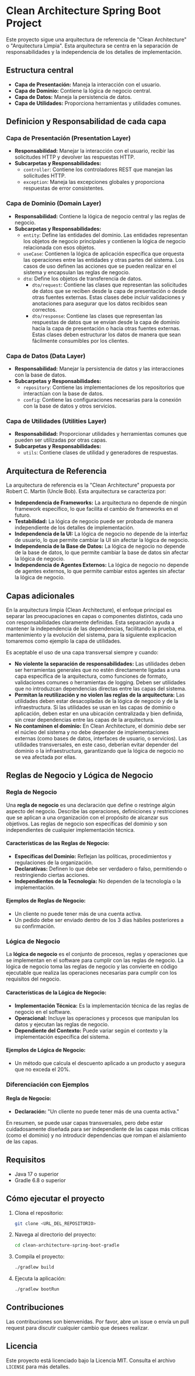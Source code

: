 # Clean Architecture Spring Boot Project

Este proyecto sigue una arquitectura de referencia de "Clean Architecture" o "Arquitectura Limpia". Esta arquitectura se centra en la separación de responsabilidades y la independencia de los detalles de implementación.

## Estructura central

- **Capa de Presentación:** Maneja la interacción con el usuario.
- **Capa de Dominio:** Contiene la lógica de negocio central.
- **Capa de Datos:** Maneja la persistencia de datos.
- **Capa de Utilidades:** Proporciona herramientas y utilidades comunes.

## Definicion y Responsabilidad de cada capa

### Capa de Presentación (Presentation Layer)
- **Responsabilidad:** Manejar la interacción con el usuario, recibir las solicitudes HTTP y devolver las respuestas HTTP.
- **Subcarpetas y Responsabilidades:**
    - `controller`: Contiene los controladores REST que manejan las solicitudes HTTP.
    - `exception`: Maneja las excepciones globales y proporciona respuestas de error consistentes.

### Capa de Dominio (Domain Layer)
- **Responsabilidad:** Contiene la lógica de negocio central y las reglas de negocio.
- **Subcarpetas y Responsabilidades:**
    - `entity`: Define las entidades del dominio. Las entidades representan los objetos de negocio principales y contienen la lógica de negocio relacionada con esos objetos.
    - `useCase`: Contienen la lógica de aplicación específica que orquesta las operaciones entre las entidades y otras partes del sistema. Los casos de uso definen las acciones que se pueden realizar en el sistema y encapsulan las reglas de negocio.
    - `dto`: Define los objetos de transferencia de datos.
      - `dto/request`: Contiene las clases que representan las solicitudes de datos que se reciben desde la capa de presentación o desde otras fuentes externas. Estas clases debe incluir validaciones y anotaciones para asegurar que los datos recibidos sean correctos.
      - `dto/response`: Contiene las clases que representan las respuestas de datos que se envían desde la capa de dominio hacia la capa de presentación o hacia otras fuentes externas. Estas clases deben estructurar los datos de manera que sean fácilmente consumibles por los clientes.


### Capa de Datos (Data Layer)
- **Responsabilidad:** Manejar la persistencia de datos y las interacciones con la base de datos.
- **Subcarpetas y Responsabilidades:**
    - `repository`: Contiene las implementaciones de los repositorios que interactúan con la base de datos.
    - `config`: Contiene las configuraciones necesarias para la conexión con la base de datos y otros servicios.

### Capa de Utilidades (Utilities Layer)
- **Responsabilidad:** Proporcionar utilidades y herramientas comunes que pueden ser utilizadas por otras capas.
- **Subcarpetas y Responsabilidades:**
    - `utils`: Contiene clases de utilidad y generadores de respuestas.

## Arquitectura de Referencia

La arquitectura de referencia es la "Clean Architecture" propuesta por Robert C. Martin (Uncle Bob). Esta arquitectura se caracteriza por:

- **Independencia de Frameworks:** La arquitectura no depende de ningún framework específico, lo que facilita el cambio de frameworks en el futuro.
- **Testabilidad:** La lógica de negocio puede ser probada de manera independiente de los detalles de implementación.
- **Independencia de la UI:** La lógica de negocio no depende de la interfaz de usuario, lo que permite cambiar la UI sin afectar la lógica de negocio.
- **Independencia de la Base de Datos:** La lógica de negocio no depende de la base de datos, lo que permite cambiar la base de datos sin afectar la lógica de negocio.
- **Independencia de Agentes Externos:** La lógica de negocio no depende de agentes externos, lo que permite cambiar estos agentes sin afectar la lógica de negocio.


## Capas adicionales

En la arquitectura limpia (Clean Architecture), el enfoque principal es separar las preocupaciones en capas o componentes distintos, cada uno con responsabilidades claramente definidas. Esta separación ayuda a mantener la independencia de las dependencias, facilitando la prueba, el mantenimiento y la evolución del sistema, para la siguiente explicacion tomaremos como ejemplo la capa de utilidades.

Es aceptable el uso de una capa transversal siempre y cuando:

- **No violente la separación de responsabilidades:** Las utilidades deben ser herramientas generales que no estén directamente ligadas a una capa específica de la arquitectura, como funciones de formato, validaciones comunes o herramientas de logging. Deben ser utilidades que no introduzcan dependencias directas entre las capas del sistema. 
- **Permitan la reutilización y no violen las reglas de la arquitectura:** Las utilidades deben estar desacopladas de la lógica de negocio y de la infraestructura. Si las utilidades se usan en las capas de dominio o aplicación, deben estar en una ubicación centralizada y bien definida, sin crear dependencias entre las capas de la arquitectura.
- **No contaminen el dominio:** En Clean Architecture, el dominio debe ser el núcleo del sistema y no debe depender de implementaciones externas (como bases de datos, interfaces de usuario, o servicios). Las utilidades transversales, en este caso, deberían evitar depender del dominio o la infraestructura, garantizando que la lógica de negocio no se vea afectada por ellas.

## Reglas de Negocio y Lógica de Negocio

### Regla de Negocio

Una **regla de negocio** es una declaración que define o restringe algún aspecto del negocio. Describe las operaciones, definiciones y restricciones que se aplican a una organización con el propósito de alcanzar sus objetivos. Las reglas de negocio son específicas del dominio y son independientes de cualquier implementación técnica.

#### Características de las Reglas de Negocio:
- **Específicas del Dominio:** Reflejan las políticas, procedimientos y regulaciones de la organización.
- **Declarativas:** Definen lo que debe ser verdadero o falso, permitiendo o restringiendo ciertas acciones.
- **Independientes de la Tecnología:** No dependen de la tecnología o la implementación.

#### Ejemplos de Reglas de Negocio:
- Un cliente no puede tener más de una cuenta activa.
- Un pedido debe ser enviado dentro de los 3 días hábiles posteriores a su confirmación.

### Lógica de Negocio

La **lógica de negocio** es el conjunto de procesos, reglas y operaciones que se implementan en el software para cumplir con las reglas de negocio. La lógica de negocio toma las reglas de negocio y las convierte en código ejecutable que realiza las operaciones necesarias para cumplir con los requisitos del negocio.

#### Características de la Lógica de Negocio:
- **Implementación Técnica:** Es la implementación técnica de las reglas de negocio en el software.
- **Operacional:** Incluye las operaciones y procesos que manipulan los datos y ejecutan las reglas de negocio.
- **Dependiente del Contexto:** Puede variar según el contexto y la implementación específica del sistema.

#### Ejemplos de Lógica de Negocio:
- Un método que calcula el descuento aplicado a un producto y asegura que no exceda el 20%.

### Diferenciación con Ejemplos

#### Regla de Negocio:
- **Declaración:** "Un cliente no puede tener más de una cuenta activa."

En resumen, se puede usar capas transversales, pero debe estar cuidadosamente diseñada para ser independiente de las capas más críticas (como el dominio) y no introducir dependencias que rompan el aislamiento de las capas.

## Requisitos

- Java 17 o superior
- Gradle 6.8 o superior

## Cómo ejecutar el proyecto

1. Clona el repositorio:
    ```sh
    git clone <URL_DEL_REPOSITORIO>
    ```
2. Navega al directorio del proyecto:
    ```sh
    cd clean-architecture-spring-boot-gradle
    ```
3. Compila el proyecto:
    ```sh
    ./gradlew build
    ```
4. Ejecuta la aplicación:
    ```sh
    ./gradlew bootRun
    ```

## Contribuciones

Las contribuciones son bienvenidas. Por favor, abre un issue o envía un pull request para discutir cualquier cambio que desees realizar.

## Licencia

Este proyecto está licenciado bajo la Licencia MIT. Consulta el archivo `LICENSE` para más detalles.